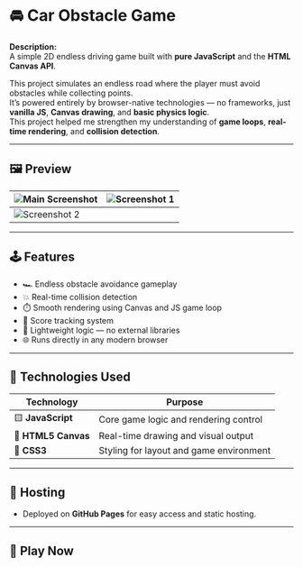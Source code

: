 # 🚘 Car Obstacle Game

**Description:**  
A simple 2D endless driving game built with **pure JavaScript** and the **HTML Canvas API**.

This project simulates an endless road where the player must avoid obstacles while collecting points.  
It’s powered entirely by browser-native technologies — no frameworks, just **vanilla JS**, **Canvas drawing**, and **basic physics logic**.  
This project helped me strengthen my understanding of **game loops**, **real-time rendering**, and **collision detection**.

---

## 🖼️ Preview

| ![Main Screenshot](projects/car-game.webp) | ![Screenshot 1](projects/car-game1.webp) |
|---------------------------------------------|------------------------------------------|
| ![Screenshot 2](projects/car-game2.webp)   |                                          |

---

## 🕹️ Features

- 🏎️ Endless obstacle avoidance gameplay  
- 💥 Real-time collision detection  
- ⏱️ Smooth rendering using Canvas and JS game loop  
- 🎯 Score tracking system  
- 🧠 Lightweight logic — no external libraries  
- 🌐 Runs directly in any modern browser  

---

## 🧠 Technologies Used

| Technology | Purpose |
|-------------|----------|
| 🟨 **JavaScript** | Core game logic and rendering control |
| 🧩 **HTML5 Canvas** | Real-time drawing and visual output |
| 🎨 **CSS3** | Styling for layout and game environment |

---

## 🚀 Hosting

- Deployed on **GitHub Pages** for easy access and static hosting.

---

## 🧩 Play Now



